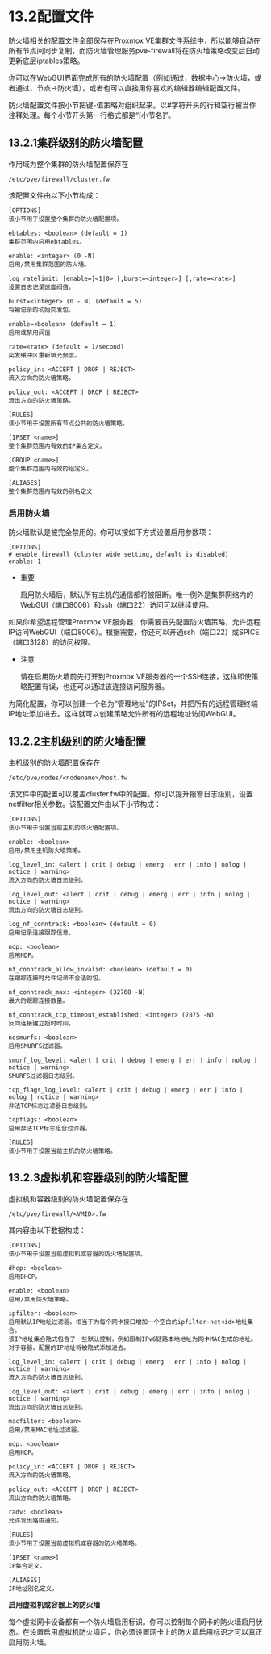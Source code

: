 # 13.2配置文件

防火墙相关的配置文件全部保存在Proxmox VE集群文件系统中，所以能够自动在所有节点间同步复制，而防火墙管理服务pve-firewall将在防火墙策略改变后自动更新底层iptables策略。

你可以在WebGUI界面完成所有的防火墙配置（例如通过，数据中心→防火墙，或者通过，节点→防火墙），或者也可以直接用你喜欢的编辑器编辑配置文件。

防火墙配置文件按小节把键-值策略对组织起来。以#字符开头的行和空行被当作注释处理。每个小节开头第一行格式都是“[小节名]”。

## 13.2.1集群级别的防火墙配置

作用域为整个集群的防火墙配置保存在

``/etc/pve/firewall/cluster.fw``

该配置文件由以下小节构成：

```
[OPTIONS]
该小节用于设置整个集群的防火墙配置项。

ebtables: <boolean> (default = 1)
集群范围内启用ebtables。

enable: <integer> (0 -N)
启用/禁用集群范围的防火墙。

log_ratelimit: [enable=]<1|0> [,burst=<integer>] [,rate=<rate>]
设置日志记录速度阀值。

burst=<integer> (0 - N) (default = 5)
将被记录的初始突发包。

enable=<boolean> (default = 1)
启用或禁用阀值

rate=<rate> (default = 1/second)
突发缓冲区重新填充频度。

policy_in: <ACCEPT | DROP | REJECT>
流入方向的防火墙策略。

policy_out: <ACCEPT | DROP | REJECT>
流出方向的防火墙策略。

[RULES]
该小节用于设置所有节点公共的防火墙策略。

[IPSET <name>]
整个集群范围内有效的IP集合定义。

[GROUP <name>]
整个集群范围内有效的组定义。

[ALIASES]
整个集群范围内有效的别名定义
```

### 启用防火墙

防火墙默认是被完全禁用的。你可以按如下方式设置启用参数项：

```
[OPTIONS]
# enable firewall (cluster wide setting, default is disabled)
enable: 1
```

- 重要

  启用防火墙后，默认所有主机的通信都将被阻断。唯一例外是集群网络内的WebGUI（端口8006）和ssh（端口22）访问可以继续使用。

如果你希望远程管理Proxmox VE服务器，你需要首先配置防火墙策略，允许远程IP访问WebGUI（端口8006）。根据需要，你还可以开通ssh（端口22）或SPICE（端口3128）的访问权限。


- 注意

  请在启用防火墙前先打开到Proxmox VE服务器的一个SSH连接，这样即使策略配置有误，也还可以通过该连接访问服务器。

为简化配置，你可以创建一个名为“管理地址”的IPSet，并把所有的远程管理终端IP地址添加进去。这样就可以创建策略允许所有的远程地址访问WebGUI。



## 13.2.2主机级别的防火墙配置

主机级别的防火墙配置保存在

```
/etc/pve/nodes/<nodename>/host.fw
```

该文件中的配置可以覆盖cluster.fw中的配置。你可以提升报警日志级别，设置netfilter相关参数。该配置文件由以下小节构成：

```
[OPTIONS]
该小节用于设置当前主机的防火墙配置项。

enable: <boolean>
启用/禁用主机防火墙策略。

log_level_in: <alert | crit | debug | emerg | err | info | nolog | notice | warning>
流入方向的防火墙日志级别。

log_level_out: <alert | crit | debug | emerg | err | info | nolog | notice | warning>
流出方向的防火墙日志级别。

log_nf_conntrack: <boolean> (default = 0)
启用记录连接跟踪信息。

ndp: <boolean>
启用NDP。 

nf_conntrack_allow_invalid: <boolean> (default = 0)
在跟踪连接时允许记录不合法的包。

nf_conntrack_max: <integer> (32768 -N)
最大的跟踪连接数量。

nf_conntrack_tcp_timeout_established: <integer> (7875 -N)
反向连接建立超时时间。

nosmurfs: <boolean>
启用SMURFS过滤器。

smurf_log_level: <alert | crit | debug | emerg | err | info | nolog | notice | warning>
SMURFS过滤器日志级别。

tcp_flags_log_level: <alert | crit | debug | emerg | err | info | nolog | notice | warning>
非法TCP标志过滤器日志级别。

tcpflags: <boolean>
启用非法TCP标志组合过滤器。

[RULES]
该小节用于设置当前主机的防火墙策略。
```

## 13.2.3虚拟机和容器级别的防火墙配置

虚拟机和容器级别的防火墙配置保存在

```
/etc/pve/firewall/<VMID>.fw
```

其内容由以下数据构成：
```
[OPTIONS]
该小节用于设置当前虚拟机或容器的防火墙配置项。

dhcp: <boolean>
启用DHCP。

enable: <boolean>
启用/禁用防火墙策略。

ipfilter: <boolean>
启用默认IP地址过滤器。相当于为每个网卡接口增加一个空白的ipfilter-net<id>地址集合。
该IP地址集合隐式包含了一些默认控制，例如限制IPv6链路本地地址为网卡MAC生成的地址。对于容器，配置的IP地址将被隐式添加进去。

log_level_in: <alert | crit | debug | emerg | err | info | nolog | notice | warning>
流入方向的防火墙日志级别。

log_level_out: <alert | crit | debug | emerg | err | info | nolog | notice | warning>
流出方向的防火墙日志级别。

macfilter: <boolean>
启用/禁用MAC地址过滤器。

ndp: <boolean>
启用NDP。

policy_in: <ACCEPT | DROP | REJECT>
流入方向的防火墙策略。

policy_out: <ACCEPT | DROP | REJECT>
流出方向的防火墙策略。

radv: <boolean>
允许发出路由通知。

[RULES]
该小节用于设置当前虚拟机或容器的防火墙策略。

[IPSET <name>]
IP集合定义。

[ALIASES]
IP地址别名定义。

```

**启用虚拟机或容器上的防火墙**

每个虚拟网卡设备都有一个防火墙启用标识。你可以控制每个网卡的防火墙启用状态。在设置启用虚拟机防火墙后，你必须设置网卡上的防火墙启用标识才可以真正启用防火墙。
